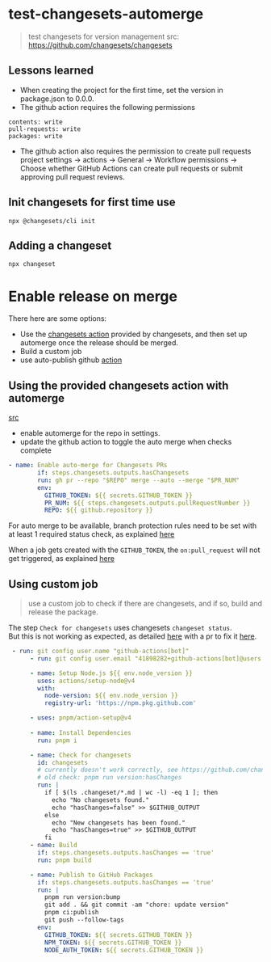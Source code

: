 # test-changesets-automerge
> test changesets for version management
> src: https://github.com/changesets/changesets

## Lessons learned
- When creating the project for the first time, set the version in package.json to 0.0.0.
- The github action requires the following permissions
```
contents: write
pull-requests: write
packages: write
```
- The github action also requires the permission to create pull requests 
project settings -> actions -> General -> Workflow permissions -> Choose whether GitHub Actions can create pull requests or submit approving pull request reviews.

## Init changesets for first time use
 `npx @changesets/cli init`

## Adding a changeset
`npx changeset`

# Enable release on merge
There here are some options:
- Use the [changesets action](https://github.com/changesets/action) provided by changesets, and then set up automerge once the release should be merged.
- Build a custom job
- use auto-publish github [action](https://github.com/JamilOmar/autopublish-changesets-action)

## Using the provided changesets action with automerge
[src](https://github.com/changesets/action/issues/310#issuecomment-2770423999)
- enable automerge for the repo in settings.
- update the github action to toggle the auto merge when checks complete


```yml
- name: Enable auto-merge for Changesets PRs
        if: steps.changesets.outputs.hasChangesets
        run: gh pr --repo "$REPO" merge --auto --merge "$PR_NUM"
        env:
          GITHUB_TOKEN: ${{ secrets.GITHUB_TOKEN }}
          PR_NUM: ${{ steps.changesets.outputs.pullRequestNumber }}
          REPO: ${{ github.repository }}
```

For auto merge to be available, branch protection rules need to be set with at least 1 required status check, as explained [here](https://github.com/orgs/community/discussions/53088#discussioncomment-5992953)

When a job gets created with the `GITHUB_TOKEN`, the `on:pull_request` will not get triggered, as explained [here](https://github.com/orgs/community/discussions/65321#discussioncomment-6861423)

## Using custom job
> use a custom job to check if there are changesets, and if so, build and release the package.

The step `Check for changesets` uses changesets `changeset status`.  
But this is not working as expected, as detailed [here](https://github.com/changesets/changesets/issues/1036) with a pr to fix it [here](https://github.com/changesets/changesets/pull/1345).

```yml
 - run: git config user.name "github-actions[bot]"
      - run: git config user.email "41898282+github-actions[bot]@users.noreply.github.com"

      - name: Setup Node.js ${{ env.node_version }}
        uses: actions/setup-node@v4
        with:
          node-version: ${{ env.node_version }}
          registry-url: 'https://npm.pkg.github.com'

      - uses: pnpm/action-setup@v4
      
      - name: Install Dependencies
        run: pnpm i

      - name: Check for changesets
        id: changesets
        # currently doesn't work correctly, see https://github.com/changesets/changesets/issues/1036
        # old check: pnpm run version:hasChanges
        run: |
          if [ $(ls .changeset/*.md | wc -l) -eq 1 ]; then
            echo "No changesets found."
            echo "hasChanges=false" >> $GITHUB_OUTPUT
          else
            echo "New changesets has been found."
            echo "hasChanges=true" >> $GITHUB_OUTPUT
          fi
      - name: Build
        if: steps.changesets.outputs.hasChanges == 'true'
        run: pnpm build

      - name: Publish to GitHub Packages
        if: steps.changesets.outputs.hasChanges == 'true'
        run: |
          pnpm run version:bump
          git add . && git commit -am "chore: update version"
          pnpm ci:publish
          git push --follow-tags
        env:
          GITHUB_TOKEN: ${{ secrets.GITHUB_TOKEN }}
          NPM_TOKEN: ${{ secrets.GITHUB_TOKEN }}
          NODE_AUTH_TOKEN: ${{ secrets.GITHUB_TOKEN }}
```
